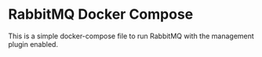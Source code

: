 # RabbitMQ Docker Compose

This is a simple docker-compose file to run RabbitMQ with the management plugin enabled.
